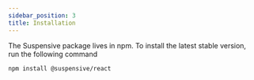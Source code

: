```yaml
---
sidebar_position: 3
title: Installation
---
```


The Suspensive package lives in npm. To install the latest stable version, run the following command

```shell npm2yarn
npm install @suspensive/react
```
